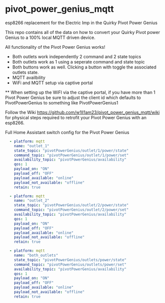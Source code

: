 # pivot_power_genius_mqtt
esp8266 replacement for the Electric Imp in the Quirky Pivot Power Genius

This repo contains all of the data on how to convert your Quirky Pivot power Genius to a 100% local MQTT driven device. 

All functionality of the Pivot Power Genius works!
- Both outlets work independently 2 command and 2 state topics
- Both outlets work as 1 using a seperate command and state topic
- Both buttons work as well. Clicking a button with toggle the associated outlets state.
- MQTT availbility
- WiFi and MQTT setup via captive portal

** When setting up the WiFI via the captive portal, if you have more than 1 Pivot Power Genius be sure to adjust the client id which defaults to PivotPowerGenius to something like PivotPowerGenius1

Follow the Wiki https://github.com/w1ll1am23/pivot_power_genius_mqtt/wiki for physical steps required to retrofit your Pivot Power Genius with an esp8266.


Full Home Assistant switch config for the Pivot Power Genius

```yaml
  - platform: mqtt
    name: "outlet_1"
    state_topic: "pivotPowerGenius/outlet/1/power/state"
    command_topic: "pivotPowerGenius/outlet/1/power/set"
    availability_topic: "pivotPowerGenius/availability"
    qos: 1
    payload_on: "ON"
    payload_off: "OFF"
    payload_available: "online"
    payload_not_available: "offline"
    retain: true    

  - platform: mqtt
    name: "outlet_2"
    state_topic: "pivotPowerGenius/outlet/2/power/state"
    command_topic: "pivotPowerGenius/outlet/2/power/set"
    availability_topic: "pivotPowerGenius/availability"
    qos: 1
    payload_on: "ON"
    payload_off: "OFF"
    payload_available: "online"
    payload_not_available: "offline"
    retain: true

  - platform: mqtt
    name: "both_outlets"
    state_topic: "pivotPowerGenius/outlets/power/state"
    command_topic: "pivotPowerGenius/outlets/power/set"
    availability_topic: "pivotPowerGenius/availability"
    qos: 1
    payload_on: "ON"
    payload_off: "OFF"
    payload_available: "online"
    payload_not_available: "offline"
    retain: true
```
